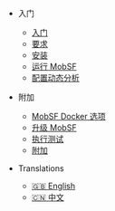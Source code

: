 <!-- _navbar.md -->
<!-- docs/_sidebar.md -->
* 入门
    * [入门](/)
    * [要求](requirements.md)
    * [安装](installation.md)
    * [运行 MobSF](running.md)
    * [配置动态分析](dynamic_analyzer.md)

* 附加
    * [MobSF Docker 选项](docker.md)
    * [升级 MobSF](updating.md)
    * [执行测试](tests.md)
    * [附加](extras.md)

* Translations
  - [:uk: English](/)
  - [:cn: 中文](/zh-cn/)
